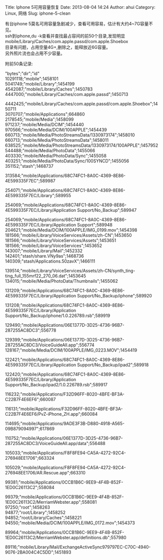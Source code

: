 Title: Iphone 5可用容量恢复
Date: 2013-08-04 14:24
Author: ahui
Category: Linux, 网络
Slug: iphone-5-clean

有台iphone 5莫名可用容量急剧减少，查看可用容易，估计有大约4\~7G容量不见。  
ssh到iphone,du -k查看并查找最占容间的前50个目录,发现明显  
mobile/Library/Caches/com.apple.passd/com.apple.Shoebox  
目录有问题，占用空量4G+,删除之，能释放近6G容量。  
另外照片流也会占用不少容量。

附前50条记录:

<!--more-->

"bytes";"dir";"id"  
10291118;"mobile";1458101  
5041749;"mobile/Library";1454199  
4542087;"mobile/Library/Caches";1450783  
4447000;"mobile/Library/Caches/com.apple.passd";1450713  

4442425;"mobile/Library/Caches/com.apple.passd/com.apple.Shoebox";1450711  
3070707;"mobile/Applications";664860  
2178545;"mobile/Media";1458099  
971237;"mobile/Media/DCIM";1454440  
970566;"mobile/Media/DCIM/100APPLE";1454439  
660713;"mobile/Media/PhotoStreamsData/1330973174";1458010  
660713;"mobile/Media/PhotoStreamsData";1458011  
638525;"mobile/Media/PhotoStreamsData/1330973174/100APPLE";1457952  
544488;"mobile/Media/PhotoData";1455066  
403330;"mobile/Media/PhotoData/Sync";1455058  
403251;"mobile/Media/PhotoData/Sync/100SYNCD";1455056  
351152;"stash";1468737  

313584;"mobile/Applications/68C74FC1-8A0C-4369-8E86-4E599335F7EC";589987  

254071;"mobile/Applications/68C74FC1-8A0C-4369-8E86-4E599335F7EC/Library";589955  

254069;"mobile/Applications/68C74FC1-8A0C-4369-8E86-4E599335F7EC/Library/Application
Support/No\_Backup";589947  

254069;"mobile/Applications/68C74FC1-8A0C-4369-8E86-4E599335F7EC/Library/Application
Support";589948  
204621;"mobile/Media/DCIM/100APPLE/IMG\_0199.mov";1454398  
181566;"mobile/Library/VoiceServices/Assets/zh-CN";1453650  
181566;"mobile/Library/VoiceServices/Assets";1453651  
181566;"mobile/Library/VoiceServices";1453652  
143007;"mobile/Library/Mail";1452332  
142401;"stash/share.VNy9as";1468736  
140309;"stash/Applications.50zavX";1466111  

139514;"mobile/Library/VoiceServices/Assets/zh-CN/synth\_ting-ting\_full\_155mrf22\_270\_06.dat";1453645  
134015;"mobile/Media/PhotoData/Thumbnails";1455062  

131209;"mobile/Applications/68C74FC1-8A0C-4369-8E86-4E599335F7EC/Library/Application
Support/No\_Backup/iphone";589920  

131208;"mobile/Applications/68C74FC1-8A0C-4369-8E86-4E599335F7EC/Library/Application
Support/No\_Backup/iphone/1.0.226789.rsb";589919  

129490;"mobile/Applications/06E1377D-3D25-4736-96B7-287255AC8DC3";556778  

129399;"mobile/Applications/06E1377D-3D25-4736-96B7-287255AC8DC3/VoiceGuideAll.app";556774  
128167;"mobile/Media/DCIM/100APPLE/IMG\_0223.MOV";1454419  

122421;"mobile/Applications/68C74FC1-8A0C-4369-8E86-4E599335F7EC/Library/Application
Support/No\_Backup/ipad2";589918  

122420;"mobile/Applications/68C74FC1-8A0C-4369-8E86-4E599335F7EC/Library/Application
Support/No\_Backup/ipad2/1.0.226789.rsb";589917  

116232;"mobile/Applications/F32D96FF-8020-4BFE-BF3A-C22B7F4E6EF6";660087  

116131;"mobile/Applications/F32D96FF-8020-4BFE-BF3A-C22B7F4E6EF6/PvZ-iPhone\_ZH.app";660084  

114695;"mobile/Applications/9ADE3F3B-D880-4918-A565-09B879094997";617869  

110752;"mobile/Applications/06E1377D-3D25-4736-96B7-287255AC8DC3/VoiceGuideAll.app/data";556488  

105033;"mobile/Applications/F8F8FE94-CA5A-4272-92C4-276948EE1706";663324  

105029;"mobile/Applications/F8F8FE94-CA5A-4272-92C4-276948EE1706/AR.Rescue.app";663310  

99381;"mobile/Applications/0CCB1B6C-9EE9-4F4B-852F-1ED0C26113C2";558084  

99379;"mobile/Applications/0CCB1B6C-9EE9-4F4B-852F-1ED0C26113C2/MerriamWebster.app";558081  
97250;"root";1458263  
94877;"root/Library";1458252  
94852;"root/Library/Caches";1458221  
94550;"mobile/Media/DCIM/100APPLE/IMG\_0172.mov";1454373  

89964;"mobile/Applications/0CCB1B6C-9EE9-4F4B-852F-1ED0C26113C2/MerriamWebster.app/definitions.db";557980  

89116;"mobile/Library/Mail/ExchangeActiveSync979797EC-C70C-4940-9076-2BA004C4C5DD";1451893
